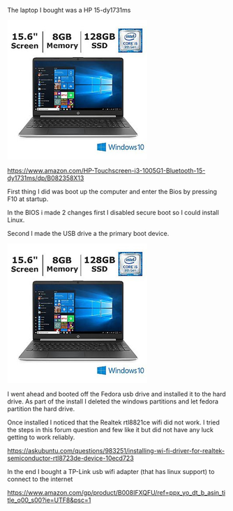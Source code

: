 The laptop I bought was a HP 15-dy1731ms


![HP Laptop](/images/hp-dy1731ms.jpeg)

https://www.amazon.com/HP-Touchscreen-i3-1005G1-Bluetooth-15-dy1731ms/dp/B082358X13



First thing I did was boot up the computer and enter the Bios by pressing F10 at startup.



In the BIOS i made 2 changes first I disabled secure boot so I could install Linux.





Second I made the USB drive a the primary boot device.

![Bios](/images/hp-dy1731ms.jpeg) 


I went ahead and booted off the Fedora usb drive and installed it to the hard drive.  As part of the install I deleted the windows partitions and let fedora partition the hard drive.



Once installed I noticed that the Realtek rtl8821ce wifi did not work.  I tried the steps in this forum question and few like it but did not have any luck getting to work reliably.



https://askubuntu.com/questions/983251/installing-wi-fi-driver-for-realtek-semiconductor-rtl8723de-device-10ecd723



In the end I bought a TP-Link usb wifi adapter (that has linux support) to connect to the internet



https://www.amazon.com/gp/product/B008IFXQFU/ref=ppx_yo_dt_b_asin_title_o00_s00?ie=UTF8&psc=1


